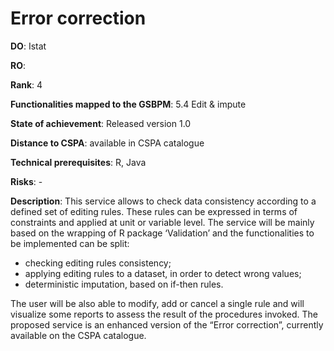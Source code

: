 # Error correction

**DO**: Istat

**RO**: 

**Rank**: 4

**Functionalities mapped to the GSBPM**: 5.4 Edit & impute

**State of achievement**: Released version 1.0

**Distance to CSPA**: available in CSPA catalogue

**Technical prerequisites**: R, Java

**Risks**: -

**Description**: This service allows to check data consistency according to a defined set of editing rules. These rules can be expressed in terms of constraints and applied at unit or variable level. The service will be mainly based on the wrapping of R package ‘Validation’ and the functionalities to be implemented can be split:

  * checking editing rules consistency; 
  * applying editing rules to a dataset, in order to detect wrong values;
  * deterministic imputation, based on if-then rules.

The user will be also able to modify, add or cancel a single rule and will visualize some reports to assess the result of the procedures invoked. 
The proposed service is an enhanced version of the “Error correction”, currently available on the CSPA catalogue.